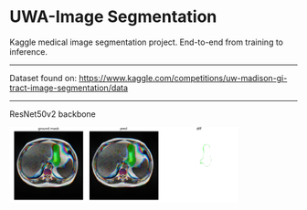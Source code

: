 # UWA-Image Segmentation

Kaggle medical image segmentation project. End-to-end from training to inference.

---

Dataset found on: https://www.kaggle.com/competitions/uw-madison-gi-tract-image-segmentation/data

---

ResNet50v2 backbone

<img src="images/pred.png" align="middle" width="400">


